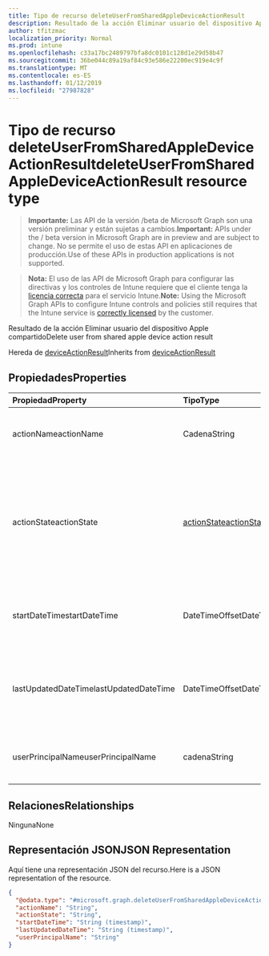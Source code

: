 ```yaml
---
title: Tipo de recurso deleteUserFromSharedAppleDeviceActionResult
description: Resultado de la acción Eliminar usuario del dispositivo Apple compartido
author: tfitzmac
localization_priority: Normal
ms.prod: intune
ms.openlocfilehash: c33a17bc2489797bfa8dc0101c128d1e29d58b47
ms.sourcegitcommit: 36be044c89a19af84c93e586e22200ec919e4c9f
ms.translationtype: MT
ms.contentlocale: es-ES
ms.lasthandoff: 01/12/2019
ms.locfileid: "27987828"
---
```

# <a name="deleteuserfromsharedappledeviceactionresult-resource-type"></a><span data-ttu-id="94086-103">Tipo de recurso deleteUserFromSharedAppleDeviceActionResult</span><span class="sxs-lookup"><span data-stu-id="94086-103">deleteUserFromSharedAppleDeviceActionResult resource type</span></span>

> <span data-ttu-id="94086-104">**Importante:** Las API de la versión /beta de Microsoft Graph son una versión preliminar y están sujetas a cambios.</span><span class="sxs-lookup"><span data-stu-id="94086-104">**Important:** APIs under the / beta version in Microsoft Graph are in preview and are subject to change.</span></span> <span data-ttu-id="94086-105">No se permite el uso de estas API en aplicaciones de producción.</span><span class="sxs-lookup"><span data-stu-id="94086-105">Use of these APIs in production applications is not supported.</span></span>

> <span data-ttu-id="94086-106">**Nota:** El uso de las API de Microsoft Graph para configurar las directivas y los controles de Intune requiere que el cliente tenga la [licencia correcta](https://go.microsoft.com/fwlink/?linkid=839381) para el servicio Intune.</span><span class="sxs-lookup"><span data-stu-id="94086-106">**Note:** Using the Microsoft Graph APIs to configure Intune controls and policies still requires that the Intune service is [correctly licensed](https://go.microsoft.com/fwlink/?linkid=839381) by the customer.</span></span>

<span data-ttu-id="94086-107">Resultado de la acción Eliminar usuario del dispositivo Apple compartido</span><span class="sxs-lookup"><span data-stu-id="94086-107">Delete user from shared apple device action result</span></span>

<span data-ttu-id="94086-108">Hereda de [deviceActionResult](../resources/intune-devices-deviceactionresult.md)</span><span class="sxs-lookup"><span data-stu-id="94086-108">Inherits from [deviceActionResult](../resources/intune-devices-deviceactionresult.md)</span></span>

## <a name="properties"></a><span data-ttu-id="94086-109">Propiedades</span><span class="sxs-lookup"><span data-stu-id="94086-109">Properties</span></span>
|<span data-ttu-id="94086-110">Propiedad</span><span class="sxs-lookup"><span data-stu-id="94086-110">Property</span></span>|<span data-ttu-id="94086-111">Tipo</span><span class="sxs-lookup"><span data-stu-id="94086-111">Type</span></span>|<span data-ttu-id="94086-112">Descripción</span><span class="sxs-lookup"><span data-stu-id="94086-112">Description</span></span>|
|:---|:---|:---|
|<span data-ttu-id="94086-113">actionName</span><span class="sxs-lookup"><span data-stu-id="94086-113">actionName</span></span>|<span data-ttu-id="94086-114">Cadena</span><span class="sxs-lookup"><span data-stu-id="94086-114">String</span></span>|<span data-ttu-id="94086-115">Nombre de la acción. Heredado de [deviceActionResult](../resources/intune-devices-deviceactionresult.md)</span><span class="sxs-lookup"><span data-stu-id="94086-115">Action name Inherited from [deviceActionResult](../resources/intune-devices-deviceactionresult.md)</span></span>|
|<span data-ttu-id="94086-116">actionState</span><span class="sxs-lookup"><span data-stu-id="94086-116">actionState</span></span>|[<span data-ttu-id="94086-117">actionState</span><span class="sxs-lookup"><span data-stu-id="94086-117">actionState</span></span>](../resources/intune-shared-actionstate.md)|<span data-ttu-id="94086-118">Estado de la acción Inherited desde [deviceActionResult](../resources/intune-devices-deviceactionresult.md).</span><span class="sxs-lookup"><span data-stu-id="94086-118">State of the action Inherited from [deviceActionResult](../resources/intune-devices-deviceactionresult.md).</span></span> <span data-ttu-id="94086-119">Los valores posibles son: `none`, `pending`, `canceled`, `active`, `done`, `failed` y `notSupported`.</span><span class="sxs-lookup"><span data-stu-id="94086-119">Possible values are: `none`, `pending`, `canceled`, `active`, `done`, `failed`, `notSupported`.</span></span>|
|<span data-ttu-id="94086-120">startDateTime</span><span class="sxs-lookup"><span data-stu-id="94086-120">startDateTime</span></span>|<span data-ttu-id="94086-121">DateTimeOffset</span><span class="sxs-lookup"><span data-stu-id="94086-121">DateTimeOffset</span></span>|<span data-ttu-id="94086-122">Hora en la que se inició la acción. Heredado de [deviceActionResult](../resources/intune-devices-deviceactionresult.md)</span><span class="sxs-lookup"><span data-stu-id="94086-122">Time the action was initiated Inherited from [deviceActionResult](../resources/intune-devices-deviceactionresult.md)</span></span>|
|<span data-ttu-id="94086-123">lastUpdatedDateTime</span><span class="sxs-lookup"><span data-stu-id="94086-123">lastUpdatedDateTime</span></span>|<span data-ttu-id="94086-124">DateTimeOffset</span><span class="sxs-lookup"><span data-stu-id="94086-124">DateTimeOffset</span></span>|<span data-ttu-id="94086-125">Hora en la que se actualizó por última vez el estado de acción. Heredado de [deviceActionResult](../resources/intune-devices-deviceactionresult.md)</span><span class="sxs-lookup"><span data-stu-id="94086-125">Time the action state was last updated Inherited from [deviceActionResult](../resources/intune-devices-deviceactionresult.md)</span></span>|
|<span data-ttu-id="94086-126">userPrincipalName</span><span class="sxs-lookup"><span data-stu-id="94086-126">userPrincipalName</span></span>|<span data-ttu-id="94086-127">cadena</span><span class="sxs-lookup"><span data-stu-id="94086-127">String</span></span>|<span data-ttu-id="94086-128">Nombre principal de usuario del usuario que se va a eliminar.</span><span class="sxs-lookup"><span data-stu-id="94086-128">User principal name of the user to be deleted</span></span>|

## <a name="relationships"></a><span data-ttu-id="94086-129">Relaciones</span><span class="sxs-lookup"><span data-stu-id="94086-129">Relationships</span></span>
<span data-ttu-id="94086-130">Ninguna</span><span class="sxs-lookup"><span data-stu-id="94086-130">None</span></span>
## <a name="json-representation"></a><span data-ttu-id="94086-131">Representación JSON</span><span class="sxs-lookup"><span data-stu-id="94086-131">JSON Representation</span></span>
<span data-ttu-id="94086-132">Aquí tiene una representación JSON del recurso.</span><span class="sxs-lookup"><span data-stu-id="94086-132">Here is a JSON representation of the resource.</span></span>
<!-- {
  "blockType": "resource",
  "@odata.type": "microsoft.graph.deleteUserFromSharedAppleDeviceActionResult"
}
-->
``` json
{
  "@odata.type": "#microsoft.graph.deleteUserFromSharedAppleDeviceActionResult",
  "actionName": "String",
  "actionState": "String",
  "startDateTime": "String (timestamp)",
  "lastUpdatedDateTime": "String (timestamp)",
  "userPrincipalName": "String"
}
```






